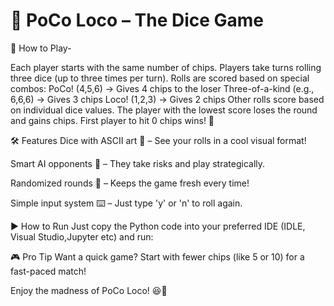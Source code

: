 # 🎲 PoCo Loco – The Dice Game



🚀 How to Play-


Each player starts with the same number of chips.
Players take turns rolling three dice (up to three times per turn).
Rolls are scored based on special combos:
PoCo! (4,5,6) → Gives 4 chips to the loser
Three-of-a-kind (e.g., 6,6,6) → Gives 3 chips
Loco! (1,2,3) → Gives 2 chips
Other rolls score based on individual dice values.
The player with the lowest score loses the round and gains chips.
First player to hit 0 chips wins! 🎉


🛠️ Features
Dice with ASCII art 🎲 – See your rolls in a cool visual format!

Smart AI opponents 🤖 – They take risks and play strategically.

Randomized rounds 🔄 – Keeps the game fresh every time!

Simple input system ⌨️ – Just type 'y' or 'n' to roll again.


▶️ How to Run
Just copy the Python code into your preferred IDE (IDLE, Visual Studio,Jupyter etc) and run:

🎮 Pro Tip
Want a quick game? Start with fewer chips (like 5 or 10) for a fast-paced match!

Enjoy the madness of PoCo Loco! 😆🎲
